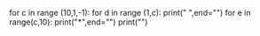 for c in range (10,1,-1):
 for d in range (1,c):
  print(" ",end="")
 for e in range(c,10):
  print("*",end="")
 print("")
